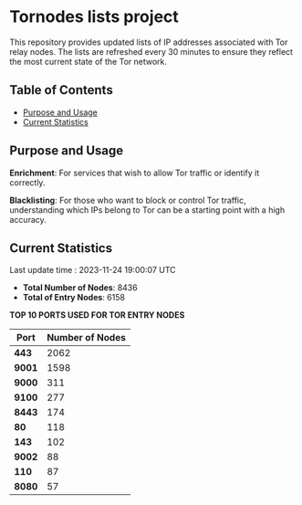 # Tornodes lists project

This repository provides updated lists of IP addresses associated with Tor relay nodes. The lists are refreshed every 30 minutes to ensure they reflect the most current state of the Tor network.

## Table of Contents

- [Purpose and Usage](#purpose-and-usage)
- [Current Statistics](#current-statistics)


## Purpose and Usage

**Enrichment**: For services that wish to allow Tor traffic or identify it correctly.

**Blacklisting**: For those who want to block or control Tor traffic, understanding which IPs belong to Tor can be a starting point with a high accuracy.

## Current Statistics

Last update time : 2023-11-24 19:00:07 UTC

- **Total Number of Nodes**: 8436
- **Total of Entry Nodes**: 6158

**TOP 10 PORTS USED FOR TOR ENTRY NODES**

| **Port** | **Number of Nodes** |
|------|-----------------|
| **443**   | 2062  |
| **9001**   | 1598  |
| **9000**   | 311  |
| **9100**   | 277  |
| **8443**   | 174  |
| **80**   | 118  |
| **143**   | 102  |
| **9002**   | 88  |
| **110**   | 87  |
| **8080**   | 57  |

